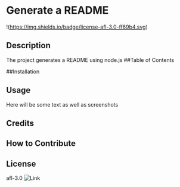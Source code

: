 # Generate a README 
  !(https://img.shields.io/badge/license-afl-3.0-ff69b4.svg)
  ## Description
  The project generates a README using node.js
  ##Table of Contents 
  
  ##Installation 
  
  ## Usage
  Here will be some text as well as screenshots
  ## Credits
  
  ## How to Contribute
  
  ## License
  afl-3.0 
  ![Link](https://choosealicense.com/licenses/afl-3.0/)